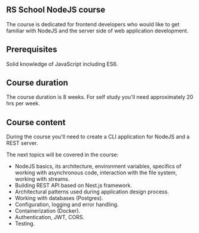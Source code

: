 ## RS School NodeJS course

The course is dedicated for frontend developers who would like to get familiar with NodeJS and the server side of web application development.

## Prerequisites

Solid knowledge of JavaScript including ES6.

## Course duration

The course duration is 8 weeks. For self study you'll need approximately 20 hrs per week.

## Course content

During the course you'll need to create a CLI application for NodeJS and a REST server.

The next topics will be covered in the course:

- NodeJS basics, its architecture, environment variables, specifics of working with asynchronous code, interaction with the file system, working with streams.
- Building REST API based on Nest.js framework.
- Architectural patterns used during application design process.
- Working with databases (Postgres).
- Configuration, logging and error handling.
- Containerization (Docker).
- Authentication, JWT, CORS.
- Testing.